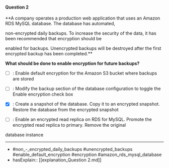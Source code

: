 #### Question  2

**A company operates a production web application that uses an Amazon RDS MySQL database. The database has automated,

non-encrypted daily backups. To increase the security of the data, it has been recommended that encryption should be

enabled for backups. Unencrypted backups will be destroyed after the first encrypted backup has been completed.**

**What should be done to enable encryption for future backups?**

- [ ] :  Enable default encryption for the Amazon S3 bucket where backups are stored

- [ ] :  Modify the backup section of the database configuration to toggle the Enable encryption check box

- [x] :  Create a snapshot of the database. Copy it to an encrypted snapshot. Restore the database from the encrypted snapshot

- [ ] :  Enable an encrypted read replica on RDS for MySQL. Promote the encrypted read replica to primary. Remove the original

database instance

----

- #non_-_encrypted_daily_backups #unencrypted_backups #enable_default_encryption #encryption #amazon_rds_mysql_database
- hasExplain:: [[explanation_Question  2.md]]

